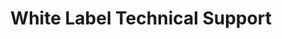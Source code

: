 ---sort_key: 39layout: "sku"id: white-label-support-hourtitle: "White Label Technical Support"heading: "White Label Technical Support"sub-title: "White label IT technical support at a competitive hourly rate."category: "Managed Services"category_description: "Subscription model for managed IT services"features: - feature: "Extend the reach of your IT support business with outsourcing work to IT Solver. This is a white label service so the work is done under your brand."price: "80"unit: "hour"---